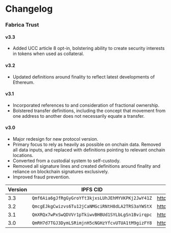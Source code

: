# Changelog
### Fabrica Trust

#### v3.3

- Added UCC article 8 opt-in, bolstering ability to create security interests in tokens when used as collateral.

#### v3.2

- Updated definitions around finality to reflect latest developments of Ethereum.

#### v3.1

- Incorporated references to and consideration of fractional ownership.
- Bolstered transfer definitions, including the concept that movement from one address to another does not necessarily equate a transfer.

#### v3.0

- Major redesign for new protocol version. 
- Primary focus to rely as heavily as possible on onchain data. Removed all data inputs, and replaced with definitions pointing to relevant onchain locations.
- Converted from a custodial system to self-custody.
- Removed all signature lines and created definitions around finality and reliance on blockchain signatures exclusively.
- Improved fraud prevention.



| Version | IPFS CID                                         | HTTP Link                                                    |
| ------- | ------------------------------------------------ | ------------------------------------------------------------ |
| 3.3     | `Qmf6Aia6gJfRgGyGroYft3kjxsLUhJEhMYVKPKj2JwY41Z` | http://ipfs.fabrica.land/ipfs/Qmf6Aia6gJfRgGyGroYft3kjxsLUhJEhMYVKPKj2JwY41Z |
| 3.2     | `QmcgEJkgCwizvs6Tu12jCaNMGciRNtH8dLA2TRS3aYWStX` | https://ipfs.fabrica.land/ipfs/QmcgEJkgCwizvs6Tu12jCaNMGciRNtH8dLA2TRS3aYWStX |
| 3.1     | `QmXRQx7wPxSwQDVVr1pTkiwvBHBUd1SYLbLgSn1Bvirqpc` | https://ipfs.fabrica.land/ipfs/QmXRQx7wPxSwQDVVr1pTkiwvBHBUd1SYLbLgSn1Bvirqpc |
| 3.0     | `QmRH7d7TGJ3DymLSRimjnH5cNGHzYfcvUTUA1tM9gizFY8` | http://ipfs.fabrica.land/ipfs/QmRH7d7TGJ3DymLSRimjnH5cNGHzYfcvUTUA1tM9gizFY8 |



